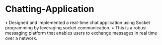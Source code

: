 # Chatting-Application
• Designed and implemented a real-time chat application using
Socket programming by leveraging socket communication.
• This is a robust messaging platform that enables users to exchange
messages in real time over a network.
